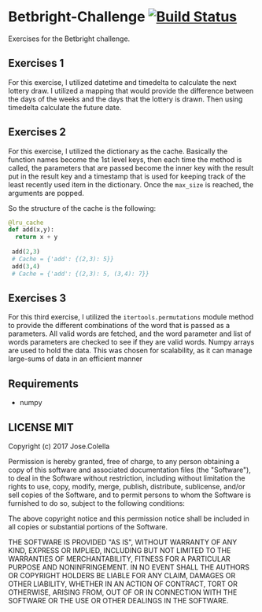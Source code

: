 # Betbright-Challenge [![Build Status](https://travis-ci.org/josecolella/Betbright-Challenge.svg?branch=master)](https://travis-ci.org/josecolella/Betbright-Challenge)

Exercises for the Betbright challenge.


## Exercises 1

For this exercise, I utilized datetime and timedelta to calculate the next lottery draw. I utilized a mapping that would provide the difference between the days of the weeks and the days that the lottery is drawn. Then using timedelta calculate the future date. 


## Exercises 2

For this exercise, I utilized the dictionary as the cache. Basically the function names become the 1st level keys, then each time the method is called, the parameters that are passed become the inner key with the result put in the result key and a timestamp that is used for keeping track of the least recently used item in the dictionary. Once the `max_size` is reached, the arguments are popped.

So the structure of the cache is the following:

```python
@lru_cache
def add(x,y):
  return x + y
  
 add(2,3)
 # Cache = {'add': {(2,3): 5}}
 add(3,4)
 # Cache = {'add': {(2,3): 5, (3,4): 7}}
```


## Exercises 3

For this third exercise, I utilized the `itertools.permutations` module method to provide the different combinations of the word that is passed as a parameters. All valid words are fetched, and the word parameter and list of words parameters are checked to see if they are valid words. Numpy arrays are used to hold the data. This was chosen for scalability, as it can manage large-sums of data in an efficient manner



## Requirements

- numpy


## LICENSE MIT

Copyright (c) 2017 Jose.Colella

Permission is hereby granted, free of charge, to any person obtaining a
copy of this software and associated documentation files (the "Software"),
to deal in the Software without restriction, including without limitation
the rights to use, copy, modify, merge, publish, distribute, sublicense,
and/or sell copies of the Software, and to permit persons to whom the
Software is furnished to do so, subject to the following conditions:

The above copyright notice and this permission notice shall be included in
all copies or substantial portions of the Software.

THE SOFTWARE IS PROVIDED "AS IS", WITHOUT WARRANTY OF ANY KIND, EXPRESS OR
IMPLIED, INCLUDING BUT NOT LIMITED TO THE WARRANTIES OF MERCHANTABILITY,
FITNESS FOR A PARTICULAR PURPOSE AND NONINFRINGEMENT. IN NO EVENT SHALL THE
AUTHORS OR COPYRIGHT HOLDERS BE LIABLE FOR ANY CLAIM, DAMAGES OR OTHER
LIABILITY, WHETHER IN AN ACTION OF CONTRACT, TORT OR OTHERWISE, ARISING
FROM, OUT OF OR IN CONNECTION WITH THE SOFTWARE OR THE USE OR OTHER
DEALINGS IN THE SOFTWARE.
